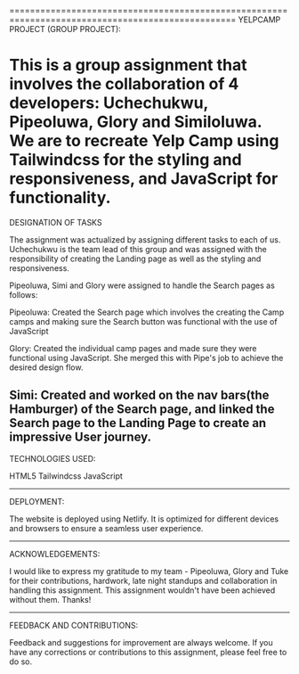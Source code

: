 ==================================================================================================
YELPCAMP PROJECT (GROUP PROJECT):

This is a group assignment that involves the collaboration of 4 developers: Uchechukwu, 
Pipeoluwa, Glory and Similoluwa.
We are to recreate Yelp Camp using Tailwindcss for the styling and responsiveness, and
JavaScript for functionality.
==================================================================================================
DESIGNATION OF TASKS

The assignment was actualized by assigning different tasks to each of us.
Uchechukwu is the team lead of this group and was assigned with the responsibility of 
creating the Landing page as well as the styling and responsiveness.

Pipeoluwa, Simi and Glory were assigned to handle the Search pages as follows:

Pipeoluwa: Created the Search page which involves the creating the Camp camps and 
making sure the Search button was functional with the use of JavaScript

Glory: Created the individual camp pages and made sure they were functional using JavaScript.
She merged this with Pipe's job to achieve the desired design flow.

Simi: Created and worked on the nav bars(the Hamburger) of the Search page, and linked the 
Search page to the Landing Page to create an impressive User journey.
-----------------------------------------------------------------------------------------------------

TECHNOLOGIES USED:

HTML5
Tailwindcss
JavaScript

------------------------------------------------------------------------------------------------------ 


DEPLOYMENT:
    
The website is deployed using Netlify. It is optimized for different devices and browsers 
to ensure a seamless user experience.

------------------------------------------------------------------------------------------------------ 


ACKNOWLEDGEMENTS:

I would like to express my gratitude to my team - Pipeoluwa, Glory and Tuke for their contributions, hardwork, late night standups and collaboration in handling this assignment. This assignment 
wouldn't have been achieved without them. Thanks!


-------------------------------------------------------------------------------------------------------


FEEDBACK AND CONTRIBUTIONS:

Feedback and suggestions for improvement are always welcome. If you have any corrections or 
contributions to this assignment, please feel free to do so.
